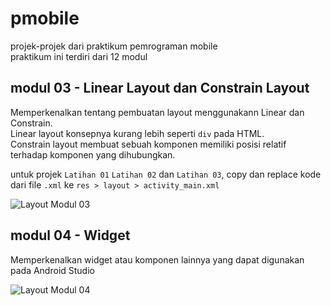 # pmobile
projek-projek dari praktikum pemrograman mobile  
praktikum ini terdiri dari 12 modul

## modul 03 - Linear Layout dan Constrain Layout
Memperkenalkan tentang pembuatan layout menggunakann Linear dan Constrain.  
Linear layout konsepnya kurang lebih seperti `div` pada HTML.  
Constrain layout membuat sebuah komponen memiliki posisi relatif terhadap komponen yang dihubungkan.    
  
untuk projek `Latihan 01` `Latihan 02` dan `Latihan 03`, copy dan replace kode dari file `.xml` ke `res > layout > activity_main.xml`

![Layout Modul 03](https://i.ibb.co/s9HQT4V/modul-03.png "Layout Modul 03")

## modul 04 - Widget
Memperkenalkan widget atau komponen lainnya yang dapat digunakan pada Android Studio

![Layout Modul 04](https://i.ibb.co/1qDCGBd/modul-04.png "Layout Modul 04")
